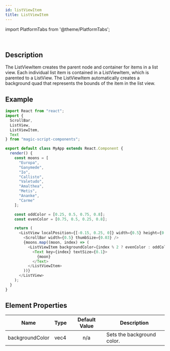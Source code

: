```yaml
---
id: listViewItem
title: ListViewItem
---
```


import PlatformTabs from '@theme/PlatformTabs';

<PlatformTabs component='listviewitem' />​

## Description

The ListViewItem creates the parent node and container for items in a list view. Each individual list item is contained in a ListViewItem, which is parented to a ListView. The ListViewItem automatically creates a background quad that represents the bounds of the item in the list view.

## Example

```javascript
import React from "react";
import {
  ScrollBar,
  ListView,
  ListViewItem,
  Text
} from "magic-script-components";

export default class MyApp extends React.Component {
  render() {
    const moons = [
      "Europa",
      "Ganymede",
      "Io",
      "Callisto",
      "Valetudo",
      "Amalthea",
      "Metis",
      "Ananke",
      "Carme"
    ];

    const oddColor = [0.25, 0.5, 0.75, 0.8];
    const evenColor = [0.75, 0.5, 0.25, 0.8];

    return (
      <ListView localPosition={[-0.15, 0.25, 0]} width={0.5} height={0.6}>
        <ScrollBar width={0.5} thumbSize={0.03} />
        {moons.map((moon, index) => (
          <ListViewItem backgroundColor={index % 2 ? evenColor : oddColor}>
            <Text key={index} textSize={0.1}>
              {moon}
            </Text>
          </ListViewItem>
        ))}
      </ListView>
    );
  }
}
```

## Element Properties

| Name            | Type | Default Value | Description                |
| --------------- | ---- | :-----------: | -------------------------- |
| backgroundColor | vec4 |      n/a      | Sets the background color. |
